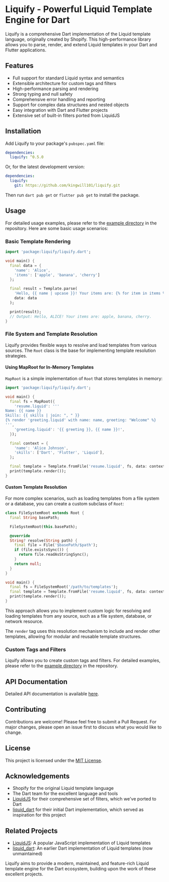 # Liquify - Powerful Liquid Template Engine for Dart

Liquify is a comprehensive Dart implementation of the Liquid template language, originally created by Shopify. This high-performance library allows you to parse, render, and extend Liquid templates in your Dart and Flutter applications.

## Features

- Full support for standard Liquid syntax and semantics
- Extensible architecture for custom tags and filters
- High-performance parsing and rendering
- Strong typing and null safety
- Comprehensive error handling and reporting
- Support for complex data structures and nested objects
- Easy integration with Dart and Flutter projects
- Extensive set of built-in filters ported from LiquidJS

## Installation

Add Liquify to your package's `pubspec.yaml` file:

```yaml
dependencies:
  liquify: ^0.5.0
```

Or, for the latest development version:

```yaml
dependencies:
  liquify:
    git: https://github.com/kingwill101/liquify.git
```

Then run `dart pub get` or `flutter pub get` to install the package.

## Usage

For detailed usage examples, please refer to the [example directory](https://github.com/kingwill101/liquify/tree/main/example) in the repository. Here are some basic usage scenarios:

### Basic Template Rendering

```dart
import 'package:liquify/liquify.dart';

void main() {
  final data = {
    'name': 'Alice',
    'items': ['apple', 'banana', 'cherry']
  };

  final result = Template.parse(
    'Hello, {{ name | upcase }}! Your items are: {% for item in items %}{{ item }}{% unless forloop.last %}, {% endunless %}{% endfor %}.',
    data: data
  );

  print(result);
  // Output: Hello, ALICE! Your items are: apple, banana, cherry.
}
```

### File System and Template Resolution

Liquify provides flexible ways to resolve and load templates from various sources. The `Root` class is the base for implementing template resolution strategies.

#### Using MapRoot for In-Memory Templates

`MapRoot` is a simple implementation of `Root` that stores templates in memory:

```dart
import 'package:liquify/liquify.dart';

void main() {
  final fs = MapRoot({
    'resume.liquid': '''
Name: {{ name }}
Skills: {{ skills | join: ", " }}
{% render 'greeting.liquid' with name: name, greeting: "Welcome" %}
''',
    'greeting.liquid': '{{ greeting }}, {{ name }}!',
  });

  final context = {
    'name': 'Alice Johnson',
    'skills': ['Dart', 'Flutter', 'Liquid'],
  };

  final template = Template.fromFile('resume.liquid', fs, data: context);
  print(template.render());
}
```

#### Custom Template Resolution

For more complex scenarios, such as loading templates from a file system or a database, you can create a custom subclass of `Root`:

```dart
class FileSystemRoot extends Root {
  final String basePath;

  FileSystemRoot(this.basePath);

  @override
  String? resolve(String path) {
    final file = File('$basePath/$path');
    if (file.existsSync()) {
      return file.readAsStringSync();
    }
    return null;
  }
}

void main() {
  final fs = FileSystemRoot('/path/to/templates');
  final template = Template.fromFile('resume.liquid', fs, data: context);
  print(template.render());
}
```

This approach allows you to implement custom logic for resolving and loading templates from any source, such as a file system, database, or network resource.

The `render` tag uses this resolution mechanism to include and render other templates, allowing for modular and reusable template structures.

### Custom Tags and Filters

Liquify allows you to create custom tags and filters. For detailed examples, please refer to the [example directory](https://github.com/kingwill101/liquify/tree/main/example) in the repository.

## API Documentation

Detailed API documentation is available [here](https://pub.dev/documentation/liquify/latest/).

## Contributing

Contributions are welcome! Please feel free to submit a Pull Request. For major changes, please open an issue first to discuss what you would like to change.

## License

This project is licensed under the [MIT License](LICENSE).

## Acknowledgements

- Shopify for the original Liquid template language
- The Dart team for the excellent language and tools
- [LiquidJS](https://github.com/harttle/liquidjs) for their comprehensive set of filters, which we've ported to Dart
- [liquid_dart](https://github.com/ergonlabs/liquid_dart) for their initial Dart implementation, which served as inspiration for this project

## Related Projects

- [LiquidJS](https://github.com/harttle/liquidjs): A popular JavaScript implementation of Liquid templates
- [liquid_dart](https://github.com/ergonlabs/liquid_dart): An earlier Dart implementation of Liquid templates (now unmaintained)

Liquify aims to provide a modern, maintained, and feature-rich Liquid template engine for the Dart ecosystem, building upon the work of these excellent projects.
